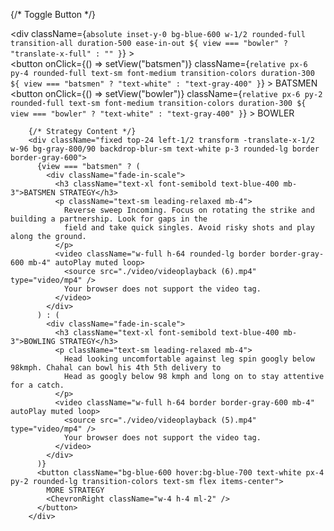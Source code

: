 {/* Toggle Button */}
        <div className="fixed top-4 left-1/2 transform -translate-x-1/2 bg-white/10 backdrop-blur-md rounded-full p-2 shadow-lg overflow-hidden">
          <div className="relative">
            <div
              className={`absolute inset-y-0 bg-blue-600 w-1/2 rounded-full transition-all duration-500 ease-in-out ${
                view === "bowler" ? "translate-x-full" : ""
              }`}
            ></div>
            <button
              onClick={() => setView("batsmen")}
              className={`relative px-6 py-4 rounded-full text-sm font-medium transition-colors duration-300 ${
                view === "batsmen" ? "text-white" : "text-gray-400"
              }`}
            >
              BATSMEN
            </button>
            <button
              onClick={() => setView("bowler")}
              className={`relative px-6 py-2 rounded-full text-sm font-medium transition-colors duration-300 ${
                view === "bowler" ? "text-white" : "text-gray-400"
              }`}
            >
              BOWLER
            </button>
          </div>
        </div>

        {/* Strategy Content */}
        <div className="fixed top-24 left-1/2 transform -translate-x-1/2 w-96 bg-gray-800/90 backdrop-blur-sm text-white p-3 rounded-lg border border-gray-600">
          {view === "batsmen" ? (
            <div className="fade-in-scale">
              <h3 className="text-xl font-semibold text-blue-400 mb-3">BATSMEN STRATEGY</h3>
              <p className="text-sm leading-relaxed mb-4">
                Reverse sweep Incoming. Focus on rotating the strike and building a partnership. Look for gaps in the
                field and take quick singles. Avoid risky shots and play along the ground.
              </p>
              <video className="w-full h-64 rounded-lg border border-gray-600 mb-4" autoPlay muted loop>
                <source src="./video/videoplayback (6).mp4" type="video/mp4" />
                Your browser does not support the video tag.
              </video>
            </div>
          ) : (
            <div className="fade-in-scale">
              <h3 className="text-xl font-semibold text-blue-400 mb-3">BOWLING STRATEGY</h3>
              <p className="text-sm leading-relaxed mb-4">
                Head looking uncomfortable against leg spin googly below 98kmph. Chahal can bowl his 4th 5th delivery to
                Head as googly below 98 kmph and long on to stay attentive for a catch.
              </p>
              <video className="w-full h-64 border border-gray-600 mb-4" autoPlay muted loop>
                <source src="./video/videoplayback (5).mp4" type="video/mp4" />
                Your browser does not support the video tag.
              </video>
            </div>
          )}
          <button className="bg-blue-600 hover:bg-blue-700 text-white px-4 py-2 rounded-lg transition-colors text-sm flex items-center">
            MORE STRATEGY
            <ChevronRight className="w-4 h-4 ml-2" />
          </button>
        </div>
